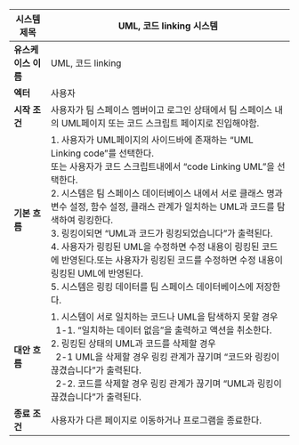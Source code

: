 | 시스템 제목 | UML, 코드 linking 시스템 |
| --- | --- |
| **유스케이스 이름** | UML, 코드 linking |
| **엑터** | 사용자 |
| **시작 조건** | 사용자가 팀 스페이스 멤버이고 로그인 상태에서 팀 스페이스 내의 UML페이지 또는 코드 스크립트 페이지로 진입해야함.  |
| **기본 흐름** | 1. 사용자가 UML페이지의 사이드바에 존재하는 “UML Linking code”를 선택한다.<br>또는 사용자가 코드 스크립트내에서 “code Linking UML”을 선택한다.<br>2. 시스템은 팀 스페이스 데이터베이스 내에서 서로 클래스 명과 변수 설정, 함수 설정, 클래스 관계가 일치하는 UML과 코드를 탐색하여 링킹한다.<br>3. 링킹이되면 “UML과 코드가 링킹되었습니다”가 출력된다.<br>4. 사용자가 링킹된 UML을 수정하면 수정 내용이 링킹된 코드에 반영된다.또는 사용자가 링킹된 코드를 수정하면 수정 내용이 링킹된 UML에 반영된다.<br>5. 시스템은 링킹 데이터를 팀 스페이스 데이터베이스에 저장한다. |
| **대안 흐름** | 1. 시스템이 서로 일치하는 코드나 UML을 탐색하지 못할 경우<br> &nbsp;&nbsp;1-1. “일치하는 데이터 없음”을 출력하고 액션을 취소한다.<br>2. 링킹된 상태의 UML과 코드를 삭제할 경우<br>&nbsp;&nbsp;2-1 UML을 삭제할 경우 링킹 관계가 끊기며 “코드와 링킹이 끊겼습니다”가 출력된다.<br>&nbsp;&nbsp;2-2. 코드를 삭제할 경우 링킹 관계가 끊기며 “UML과 링킹이 끊겼습니다”가 출력된다.|
| **종료 조건** | 사용자가 다른 페이지로 이동하거나 프로그램을 종료한다. |
